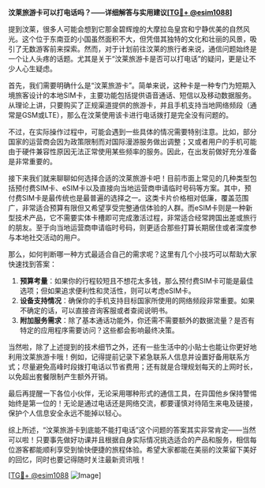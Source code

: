 **汶莱旅游卡可以打电话吗？——详细解答与实用建议[[TG💪+ @esim1088](https://t.me/s/esim1088)]**

提到汶莱，很多人可能会想到它那金碧辉煌的大摩拉岛皇宫和宁静优美的自然风光。这个位于东南亚的小国虽然面积不大，但凭借其独特的文化和壮丽的风景，吸引了无数游客前来探索。然而，对于计划前往汶莱的旅行者来说，通信问题始终是一个让人头疼的话题。尤其是关于“汶莱旅游卡是否可以打电话”的疑问，更是让不少人心生疑虑。

首先，我们需要明确什么是“汶莱旅游卡”。简单来说，这种卡是一种专门为短期入境旅客设计的本地SIM卡，主要功能包括提供语音通话、短信以及移动数据服务。从理论上讲，只要购买了正规渠道提供的旅游卡，并且手机支持当地网络频段（通常是GSM或LTE），那么在汶莱使用该卡进行电话拨打是完全没有问题的。

不过，在实际操作过程中，可能会遇到一些具体的情况需要特别注意。比如，部分国家的运营商会因为政策限制而对国际漫游服务做出调整；又或者用户的手机可能由于硬件兼容性原因无法正常使用某些频率的服务。因此，在出发前做好充分准备是非常重要的。

接下来我们就来聊聊如何选择合适的汶莱旅游卡吧！目前市面上常见的几种类型包括预付费SIM卡、eSIM卡以及直接向当地运营商申请临时号码等方案。其中，预付费SIM卡是最传统也是最普遍的选择之一。这类卡片价格相对低廉，覆盖范围广，非常适合预算有限但又希望享受完整通信体验的人群。而eSIM卡则是一种新型技术产品，它不需要实体卡槽即可完成激活过程，非常适合经常跨国出差或旅行的朋友。至于向当地运营商申请临时号码，则更适合那些打算长期居住或者深度参与本地社交活动的用户。

那么，如何判断哪一种方式最适合自己的需求呢？这里有几个小技巧可以帮助大家快速找到答案：

1. **预算考量**：如果你的行程较短且不想花太多钱，那么预付费SIM卡可能是最佳选项；但如果追求便利性和灵活性，则可以考虑eSIM卡。
2. **设备支持情况**：确保你的手机支持目标国家所使用的网络频段非常重要。如果不确定的话，可以直接咨询客服或者查阅说明书。
3. **附加服务需求**：除了基本通话功能外，你还需不需要额外的数据流量？是否有特定的应用程序需要访问？这些都会影响最终决策。

当然啦，除了上述提到的技术细节之外，还有一些生活中的小贴士也能让你更好地利用汶莱旅游卡哦！例如，记得提前记录下紧急联系人信息并设置好备用联系方式；尽量避免高峰时段拨打电话以节省费用；还有就是合理规划每天的上网时长，以免超出套餐限制产生额外开销。

最后再提醒一下各位小伙伴，无论采用哪种形式的通信工具，在异国他乡保持警惕始终是第一位的！无论是通过电话还是网络交流，都要谨慎对待陌生来电及链接，保护个人信息安全永远不能掉以轻心。

综上所述，“汶莱旅游卡到底能不能打电话”这个问题的答案其实非常肯定——当然可以啦！只要事先做好功课并且根据自身实际情况挑选适合的产品和服务，相信每位游客都能顺利享受到愉快便捷的旅程体验。希望大家都能在美丽的汶莱留下美好的回忆，同时也要记得随时关注最新资讯哦！

[[TG💪+ @esim1088](https://t.me/s/esim1088) ![Image](https://i.postimg.cc/4NQfJmqS/Snipaste-2025-05-13-00-14-12.png)]